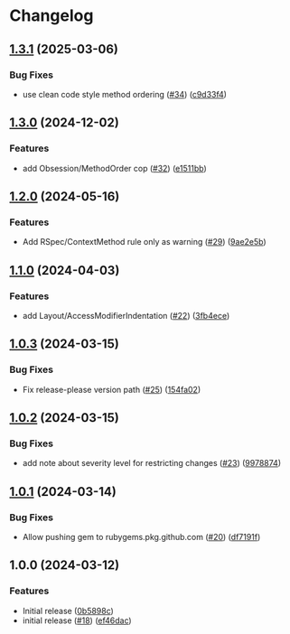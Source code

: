 # Changelog

## [1.3.1](https://github.com/sequra/sequra-style/compare/v1.3.0...v1.3.1) (2025-03-06)


### Bug Fixes

* use clean code style method ordering ([#34](https://github.com/sequra/sequra-style/issues/34)) ([c9d33f4](https://github.com/sequra/sequra-style/commit/c9d33f4dad18ac168bf86071a6b8e75c423245f0))

## [1.3.0](https://github.com/sequra/sequra-style/compare/v1.2.0...v1.3.0) (2024-12-02)


### Features

* add Obsession/MethodOrder cop ([#32](https://github.com/sequra/sequra-style/issues/32)) ([e1511bb](https://github.com/sequra/sequra-style/commit/e1511bb5576c3b2d0e4cd28799ddb42a61913534))

## [1.2.0](https://github.com/sequra/sequra-style/compare/v1.1.0...v1.2.0) (2024-05-16)


### Features

* Add RSpec/ContextMethod rule only as warning ([#29](https://github.com/sequra/sequra-style/issues/29)) ([9ae2e5b](https://github.com/sequra/sequra-style/commit/9ae2e5bb007d5175986a7436e358d915e12c0c90))

## [1.1.0](https://github.com/sequra/sequra-style/compare/v1.0.3...v1.1.0) (2024-04-03)


### Features

* add Layout/AccessModifierIndentation ([#22](https://github.com/sequra/sequra-style/issues/22)) ([3fb4ece](https://github.com/sequra/sequra-style/commit/3fb4ecef5ee89e78592f4658b904c84ff98df953))

## [1.0.3](https://github.com/sequra/sequra-style/compare/v1.0.2...v1.0.3) (2024-03-15)


### Bug Fixes

* Fix release-please version path ([#25](https://github.com/sequra/sequra-style/issues/25)) ([154fa02](https://github.com/sequra/sequra-style/commit/154fa02e0f9cbeaa290f0c677b2cf97fcbb908cb))

## [1.0.2](https://github.com/sequra/sequra-style/compare/v1.0.1...v1.0.2) (2024-03-15)


### Bug Fixes

* add note about severity level for restricting changes ([#23](https://github.com/sequra/sequra-style/issues/23)) ([9978874](https://github.com/sequra/sequra-style/commit/99788746845c79e9e7239edd49df1286a9e38a5f))

## [1.0.1](https://github.com/sequra/sequra-style/compare/v1.0.0...v1.0.1) (2024-03-14)


### Bug Fixes

* Allow pushing gem to rubygems.pkg.github.com ([#20](https://github.com/sequra/sequra-style/issues/20)) ([df7191f](https://github.com/sequra/sequra-style/commit/df7191f7f212d416a4531d358b27769d45458cda))

## 1.0.0 (2024-03-12)


### Features

* Initial release ([0b5898c](https://github.com/sequra/sequra-style/commit/0b5898ce8dd54b2570a4eac51d5352c74f484570))
* initial release ([#18](https://github.com/sequra/sequra-style/issues/18)) ([ef46dac](https://github.com/sequra/sequra-style/commit/ef46dac4b7f6e1d6bbe89c155bb673219a0e30ba))
